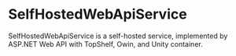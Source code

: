 # SelfHostedWebApiService

SelfHostedWebApiService is a self-hosted service, implemented by ASP.NET Web API with TopShelf, Owin, and Unity container.



